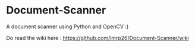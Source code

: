 # Document-Scanner
A document scanner using Python and OpenCV :)

Do read the wiki here : https://github.com/imrp26/Document-Scanner/wiki
